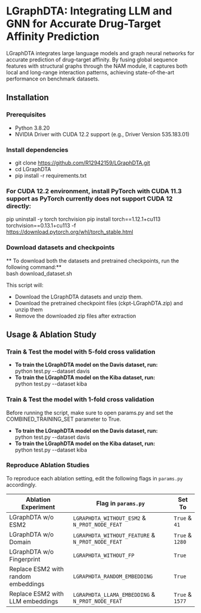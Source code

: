 # LGraphDTA: Integrating LLM and GNN for Accurate Drug-Target Affinity Prediction
LGraphDTA integrates large language models and graph neural networks for accurate prediction of drug–target affinity. By fusing global sequence features with structural graphs through the NAM module, it captures both local and long-range interaction patterns, achieving state-of-the-art performance on benchmark datasets.

## Installation
### Prerequisites
- Python 3.8.20
- NVIDIA Driver with CUDA 12.2 support (e.g., Driver Version 535.183.01)

### Install dependencies
- git clone https://github.com/R12942159/LGraphDTA.git
- cd LGraphDTA
- pip install -r requirements.txt

### For CUDA 12.2 environment, install PyTorch with CUDA 11.3 support as PyTorch currently does not support CUDA 12 directly:
pip uninstall -y torch torchvision
pip install torch==1.12.1+cu113 torchvision==0.13.1+cu113 -f https://download.pytorch.org/whl/torch_stable.html

### Download datasets and checkpoints
** To download both the datasets and pretrained checkpoints, run the following command:** <br>
    bash download_dataset.sh

This script will:
- Download the LGraphDTA datasets and unzip them.
- Download the pretrained checkpoint files (ckpt-LGraphDTA.zip) and unzip them
- Remove the downloaded zip files after extraction

## Usage & Ablation Study
### Train & Test the model with 5-fold cross validation
- **To train the LGraphDTA model on the Davis dataset, run:** <br>
    python test.py --dataset davis
- **To train the LGraphDTA model on the Kiba dataset, run:** <br>
    python test.py --dataset kiba

### Train & Test the model with 1-fold cross validation
Before running the script, make sure to open params.py and set the COMBINED_TRAINING_SET parameter to True.
- **To train the LGraphDTA model on the Davis dataset, run:** <br>
    python test.py --dataset davis
- **To train the LGraphDTA model on the Kiba dataset, run:** <br>
    python test.py --dataset kiba

### Reproduce Ablation Studies
To reproduce each ablation setting, edit the following flags in `params.py` accordingly.

| Ablation Experiment                | Flag in `params.py`                            | Set To         |
|------------------------------------|------------------------------------------------|----------------|
| LGraphDTA w/o ESM2                 |`LGRAPHDTA_WITHOUT_ESM2` & `N_PROT_NODE_FEAT`   | `True` & `41`  |
| LGraphDTA w/o Domain               |`LGRAPHDTA_WITHOUT_FEATURE` & `N_PROT_NODE_FEAT`| `True` & `1280`|
| LGraphDTA w/o Fingerprint          |`LGRAPHDTA_WITHOUT_FP`                          | `True`         |
| Replace ESM2 with random embeddings|`LGRAPHDTA_RANDOM_EMBEDDING`                    | `True`         |
| Replace ESM2 with LLM embeddings   |`LGRAPHDTA_LLAMA_EMBEDDING` & `N_PROT_NODE_FEAT`| `True` & `1577`|